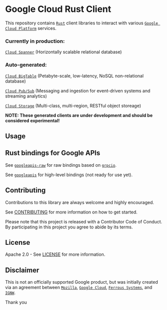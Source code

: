 # Google Cloud Rust Client

This repository contains [`Rust`](https://www.rust-lang.org/) client libraries to interact with various [`Google Cloud Platform`](https://cloud.google.com/) services.

### Currently in production:

[`Cloud Spanner`](https://cloud.google.com/spanner) (Horizontally scalable relational database)


### Auto-generated:

[`Cloud BigTable`](https://cloud.google.com/bigtable) (Petabyte-scale, low-latency, NoSQL non-relational database)

[`Cloud Pub/Sub`](https://cloud.google.com/pubsub) (Messaging and ingestion for event-driven systems and streaming analytics)

[`Cloud Storage`](https://cloud.google.com/storage) (Multi-class, multi-region, RESTful object storeage)


**NOTE: These generated clients are under development and should be considered
experimental!**


## Usage

## Rust bindings for Google APIs

See [`googleapis-raw`](googleapis-raw/examples) for raw bindings based on
[`grpcio`](https://github.com/pingcap/grpc-rs).

See [`googleapis`](googleapis/examples) for high-level bindings (not ready for use yet).

## Contributing

Contributions to this library are always welcome and highly encouraged.

See [CONTRIBUTING](CONTRIBUTING.md) for more information on how to get started.

Please note that this project is released with a Contributor Code of Conduct. By participating in this project you agree to abide by its terms.

## License

Apache 2.0 - See [LICENSE](LICENSE.md) for more information.

## Disclaimer

This is not an officially supported Google product, but was initially created via an agreement between [`Mozilla`](https://www.mozilla.org/), [`Google Cloud`](https://cloud.google.com/), [`Ferrous Systems`](https://ferrous-systems.com/), and [`IGNW`](https://www.ignw.io/).

Thank you
